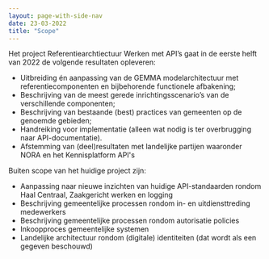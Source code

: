 ```yaml
---
layout: page-with-side-nav
date: 23-03-2022
title: "Scope"
---
```


Het project Referentiearchtiectuur Werken met API’s gaat in de eerste helft van 2022 de volgende resultaten opleveren:

* Uitbreiding én aanpassing van de GEMMA modelarchitectuur met referentiecomponenten en bijbehorende functionele afbakening;
* Beschrijving van de meest gerede inrichtingsscenario’s van de verschillende componenten;
* Beschrijving van bestaande (best) practices van gemeenten op de genoemde gebieden;
* Handreiking voor implementatie (alleen wat nodig is ter overbrugging naar API-documentatie).
* Afstemming van (deel)resultaten met landelijke partijen waaronder NORA en het Kennisplatform API's

Buiten scope van het huidige project zijn:

* Aanpassing naar nieuwe inzichten van huidige API-standaarden rondom Haal Centraal, Zaakgericht werken en logging
* Beschrijving gemeentelijke processen rondom in- en uitdiensttreding medewerkers
* Beschrijving gemeentelijke processen rondom autorisatie policies
* Inkoopproces gemeentelijke systemen
* Landelijke architectuur rondom (digitale) identiteiten (dat wordt als een gegeven beschouwd)

